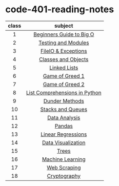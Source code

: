 # code-401-reading-notes


| class | subject |
| :---: | :-----------: |
| 1 | [Beginners Guide to Big O](class-01.md)|
| 2 | [Testing and Modules](class-02.md)|
| 3 | [FileIO & Exceptions](class-03.md)|
| 4 | [Classes and Objects](class-04.md)|
| 5 | [Linked Lists](class-05.md)|
| 6 | [Game of Greed 1](class-06.md)|
| 7 | [Game of Greed 2](class-07.md)|
| 8 | [List Comprehensions in Python](class-08.md)|
| 9 | [Dunder Methods](class-09.md)|
| 10 | [Stacks and Queues](class-10.md)|
| 11 | [Data Analysis](class-11.md)|
| 12 | [Pandas](class-12.md)|
| 13 | [Linear Regressions](class-13.md)|
| 14 | [Data Visualization](class-14.md)|
| 15 | [Trees](class-15.md)|
| 16 | [Machine Learning](class-16.md)|
| 17 | [Web Scraping](class-17.md)|
| 18 | [Cryptography](class-18.md)|
